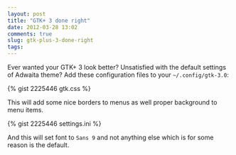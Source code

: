 ```yaml
---
layout: post
title: "GTK+ 3 done right"
date: 2012-03-28 13:02
comments: true
slug: gtk-plus-3-done-right
tags: 
---
```


Ever wanted your GTK+ 3 look better? Unsatisfied with the default settings of Adwaita theme?
Add these configuration files to your `~/.config/gtk-3.0`:

{% gist 2225446 gtk.css %}

This will add some nice borders to menus as well proper background to menu items.

{% gist 2225446 settings.ini %}

And this will set font to `Sans 9` and not anything else which is for some reason is the default.
